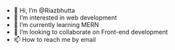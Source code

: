 - 👋 Hi, I’m @Riazbhutta
- 👀 I’m interested in web development
- 🌱 I’m currently learning MERN
- 💞️ I’m looking to collaborate on Front-end development
- 📫 How to reach me by email

<!---
Riazbhutta/Riazbhutta is a ✨ special ✨ repository because its `README.md` (this file) appears on your GitHub profile.
You can click the Preview link to take a look at your changes.
--->
